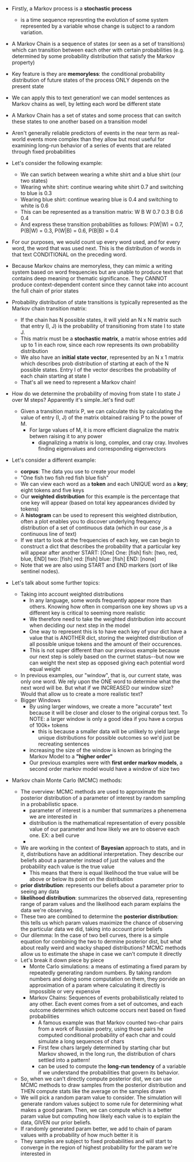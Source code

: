 - Firstly, a Markov process is a **stochastic process** 
    - is a time sequence represnting the evolution of some system represented by a variable whose change is subject to a random variation. 
- A Markov Chain is a sequence of states (or seen as a set of transitions) which can transition between each other with certain probabilities (e.g. determined by some probability distribution that satisfy the Markov property)
- Key feature is they are **memoryless**: the conditional probability distribution of future states of the process ONLY depends on the present state
- We can apply this to text generation! we can model sentences as Markov chains as well, by letting each word be different state
- A Markov Chain has a set of states and some process that can switch these states to one another based on a transition model
- Aren't generally reliable predictors of events in the near term as real-world events more complex than they allow but most useful for examining long-run behavior of a series of events that are related through fixed probabilities
- Let's consider the following example:
    - We can swtich between wearing a white shirt and a blue shirt (our two states)
    - Wearing white shirt: continue wearing white shirt 0.7 and switching to blue is 0.3
    - Wearing blue shirt: continue wearing blue is 0.4 and switching to white is 0.6
    - This can be represented as a transition matrix:
            W     B
        W  0.7   0.3
        B  0.6   0.4
    - And express these transition probabilities as follows: P(W|W) = 0.7, P(B|W) = 0.3, P(W|B) = 0.6, P(B|B) = 0.4
- For our purposes, we would count up every word used, and for every word, the word that was used next. This is the distribution of words in that text CONDITIONAL on the preceding word.
- Because Markov chains are memoryless, they can mimic a writing system based on word frequencies but are unable to produce text that contains deep meaning or thematic significance. They CANNOT produce context-dependent content since they cannot take into account the full chain of prior states
- Probability distribution of state transitions is typically represented as the Markov chain transition matrix:
    - If the chain has N possible states, it will yield an N x N matrix such that entry (I, J) is the probability of transitioning from state I to state J. 
    - This matrix must be a **stochastic matrix**, a matrix whose entries add up to 1 in each row, since each row represents its own probability distribution
    - We also have an **initial state vector**, represented by an N x 1 matrix which describes prob distribution of starting at each of the N possible states. Entry I of the vector describes the probability of each chain starting at state I
    - That's all we need to represent a Markov chain!

- How do we determine the probability of moving from state I to state J over M steps? Apparently it's simple..let's find out!
    - Given a transition matrix P, we can calculate this by calculating the value of entry (I, J) of the matrix obtained raising P to the power of M. 
        - For large values of M, it is more efficient diagnalize the matrix betwen raising it to any power
            - diagnalizing a matrix is long, complex, and cray cray. Involves finding eigenvalues and corresponding eigenvectors

- Let's consider a different example:
    - **corpus**: The data you use to create your model
    - "One fish two fish red fish blue fish"
    - We can view each word as a **token** and each UNIQUE word as a **key**; eight tokens and five keys
    - Our **weighted distribution** for this example is the percentage that one key will appear (based on total key appearances divided by tokens)
    - A **histogram** can be used to represent this weighted distribution, often a plot enables you to discover underlying frequency distribution of a set of continuous data (which in our case ,is a continuous line of text)
    - If we start to look at the frequencies of each key, we can begin to construct a dict that describes the probability that a particular key will appear after another
                START: [One]
                One: [fish]
                fish: [two, red, blue, END]
                two: [fish]
                red: [fish]
                blue: [fish]
                END: [none]
    - Note that we are also using START and END markers (sort of like sentinel nodes). 



- Let's talk about some further topics:
    - Taking into account weighted distributions
        - In any language, some words frequently appear more than others. Knowing how often in comparison one key shows up vs a different key is critical to seeming more realistic
        - We therefore need to take the weighted distribution into account when deciding our next step in the model
        - One way to represent this is to have each key of your dict have a value that is ANOTHER dict, storing the weighted distribution of all possible unique tokens and the amount of their occurences.
        - This is not super different than our previous example because our next step is solely based on the currnet status--but now we can weight the next step as opposed giving each potential word equal weight
    - In previous examples, our "window", that is, our current state, was only one word. We rely upon the ONE word to determine what the next word will be. But what if we INCREASED our window size? Would that allow us to create a more realistic text? 
    - Bigger Windows
        - By using larger windows, we create a more "accurate" text because it will be closer and closer to the original corpus text. To NOTE: a larger window is only a good idea if you have a corpus of 100k+ tokens
            - this is because a smaller data will be unlikely to yield large unique distributions for possible outcomes so we'd just be recreating sentences
        - increasing the size of the window is known as bringing the Markov Model to a **"higher order"**
        - Our previous examples were with **first order markov models**, a second order markov model would have a window of size two
    


- Markov chain Monte Carlo (MCMC) methods:
    - The overview: MCMC methods are used to approximate the posterior distribution of a parameter of interest by random sampling in a probabilistic space.
        - parameter of interest is a number that summarizes a phenemena we are interested in
        - distribution is the mathematical representation of every possible value of our parameter and how likely we are to observe each one. EX: a bell curve
        - 
    - We are working in the context of **Bayesian** approach to stats, and in it, distributions have an additional interpretation. They describe our beliefs about a parameter instead of just the values and the probability each value is the true value
        - This means that there is equal likelihood the true value will be above or below its point on the distribution
    - **prior distribution**: represents our beliefs about a parameter prior to seeing any data
    - **likelihood distribution**: summarizes the observed data, representing range of param values and the likelihood each param explains the data we're observing. 
    - These two are combined to determine the **posterior distribution**: this tells us which param values maximize the chance of observing the particular data we did, taking into account prior beliefs
    - Our dilemma: In the case of two bell curves, there is a simple equation for combining the two to dermine posterior dist, but what about really weird and wacky shaped distributions? MCMC methods allow us to estimate the shape in case we can't compute it directly
    - Let's break it down piece by piece
        - Monte Carlo simulations: a means of estimating a fixed param by repeatedly generating random numbers. By taking random numbers and doing some computation on them, they porvide an approximation of a param where calculating it directly is impossible or very expensive
        - Markov Chains: Sequences of events probabilistically related to any other. Each event comes from a set of outcomes, and each outcome determines which outcome occurs next based on fixed probabilities
            - A famous example was that Markov counted two-char pairs from a work of Russian poetry, using those pairs he computed conditional probability of each char and could simulate a long sequences of chars
            - First few chars largely determined by starting char but Markov showed, in the long run, the distribution of chars settled into a pattern!
            - can be used to compute the **long-run tendency** of a variable if we understand the probabilities that govern its behavior.
    - So, when we can't directly compute posterior dist, we can use MCMC methods to draw samples from the posterior distribution and THEN compute stats like the average on the samples drawn
    - We will pick a random param value to consider. The simulation will generate random values subject to some rule for determining what makes a good param. Then, we can compute which is a better param value but computing how likely each value is to explain the data, GIVEN our prior beliefs.
    - If randomly generated param better, we add to chain of param values with a probability of how much better it is
    - They samples are subject to fixed probabilities and will start to converge in the region of highest probability for the param we're interested in
